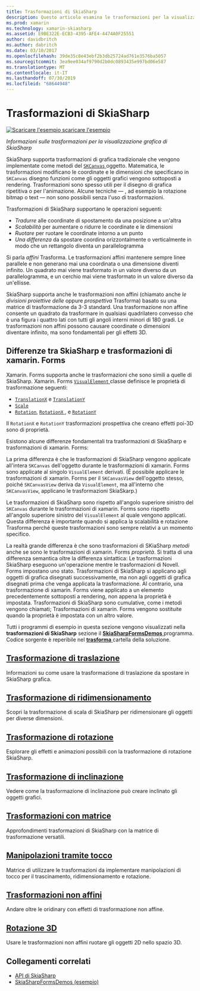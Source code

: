 ```yaml
---
title: Trasformazioni di SkiaSharp
description: Questo articolo esamina le trasformazioni per la visualizzazione grafica di SkiaSharp in applicazioni xamarin. Forms e questo concetto è illustrato con esempio di codice.
ms.prod: xamarin
ms.technology: xamarin-skiasharp
ms.assetid: E9BE322E-ECB3-4395-AFE4-4474A0F25551
author: davidbritch
ms.author: dabritch
ms.date: 03/10/2017
ms.openlocfilehash: 39de35c8e43ebf2b3db25724ad761e3576ba5057
ms.sourcegitcommit: 3ea9ee034af9790d2b0dc0893435e997bd06e587
ms.translationtype: MT
ms.contentlocale: it-IT
ms.lasthandoff: 07/30/2019
ms.locfileid: "68644948"
---
```

# <a name="skiasharp-transforms"></a>Trasformazioni di SkiaSharp

[![Scaricare l'esempio](~/media/shared/download.png) scaricare l'esempio](https://docs.microsoft.com/samples/xamarin/xamarin-forms-samples/skiasharpforms-demos)

_Informazioni sulle trasformazioni per la visualizzazione grafica di SkiaSharp_

SkiaSharp supporta trasformazioni di grafica tradizionale che vengono implementate come metodi del [ `SKCanvas` ](xref:SkiaSharp.SKCanvas) oggetto. Matematica, le trasformazioni modificano le coordinate e le dimensioni che specificano in `SKCanvas` disegno funzioni come gli oggetti grafici vengono sottoposti a rendering. Trasformazioni sono spesso utili per il disegno di grafica ripetitiva o per l'animazione. Alcune tecniche &mdash; , ad esempio la rotazione bitmap o text &mdash; non sono possibili senza l'uso di trasformazioni.

Trasformazioni di SkiaSharp supportano le operazioni seguenti:

- *Tradurre* alle coordinate di spostamento da una posizione a un'altra
- *Scalabilità* per aumentare o ridurre le coordinate e le dimensioni
- *Ruotare* per ruotare le coordinate intorno a un punto
- *Una differenza* da spostare coordina orizzontalmente o verticalmente in modo che un rettangolo diventa un parallelogramma

Si parla *affini* Trasforma. Le trasformazioni affini mantenere sempre linee parallele e non generano mai una coordinata o una dimensione diventi infinito. Un quadrato mai viene trasformato in un valore diverso da un parallelogramma, e un cerchio mai viene trasformato in un valore diverso da un'ellisse.

SkiaSharp supporta anche le trasformazioni non affini (chiamato anche *le divisioni proiettive delle* oppure *prospettiva* Trasforma) basato su una matrice di trasformazione da 3-3 standard. Una trasformazione non affine consente un quadrato da trasformare in qualsiasi quadrilatero convesso che è una figura i quattro lati con tutti gli angoli interni minori di 180 gradi. Le trasformazioni non affini possono causare coordinate o dimensioni diventare infinito, ma sono fondamentali per gli effetti 3D.

## <a name="differences-between-skiasharp-and-xamarinforms-transforms"></a>Differenze tra SkiaSharp e trasformazioni di xamarin. Forms

Xamarin. Forms supporta anche le trasformazioni che sono simili a quelle di SkiaSharp. Xamarin. Forms [ `VisualElement` ](xref:Xamarin.Forms.VisualElement) classe definisce le proprietà di trasformazione seguenti:

- [`TranslationX`](xref:Xamarin.Forms.VisualElement.TranslationX) e [`TranslationY`](xref:Xamarin.Forms.VisualElement.TranslationY)
- [`Scale`](xref:Xamarin.Forms.VisualElement.Scale)
- [`Rotation`](xref:Xamarin.Forms.VisualElement.Rotation), [ `RotationX` ](xref:Xamarin.Forms.VisualElement.RotationX), e [`RotationY`](xref:Xamarin.Forms.VisualElement.RotationY)

Il `RotationX` e `RotationY` trasformazioni prospettiva che creano effetti poi-3D sono di proprietà.

Esistono alcune differenze fondamentali tra trasformazioni di SkiaSharp e trasformazioni di xamarin. Forms:

La prima differenza è che le trasformazioni di SkiaSharp vengono applicate all'intera `SKCanvas` dell'oggetto durante le trasformazioni di xamarin. Forms sono applicate al singolo `VisualElement` derivati. (È possibile applicare le trasformazioni di xamarin. Forms per il `SKCanvasView` dell'oggetto stesso, poiché `SKCanvasView` deriva da `VisualElement`, ma all'interno che `SKCanvasView`, applicano le trasformazioni SkiaSkarp.)

Le trasformazioni di SkiaSharp sono rispetto all'angolo superiore sinistro del `SKCanvas` durante le trasformazioni di xamarin. Forms sono rispetto all'angolo superiore sinistro del `VisualElement` al quale vengono applicati. Questa differenza è importante quando si applica la scalabilità e rotazione Trasforma perché queste trasformazioni sono sempre relativi a un momento specifico.

La realtà grande differenza è che sono trasformazioni di SKiaSharp *metodi* anche se sono le trasformazioni di xamarin. Forms *proprietà*. Si tratta di una differenza semantica oltre la differenza sintattica: Le trasformazioni SkiaSharp eseguono un'operazione mentre le trasformazioni di Novell. Forms impostano uno stato. Trasformazioni di SkiaSharp si applicano agli oggetti di grafica disegnati successivamente, ma non agli oggetti di grafica disegnati prima che venga applicata la trasformazione. Al contrario, una trasformazione di xamarin. Forms viene applicato a un elemento precedentemente sottoposti a rendering, non appena la proprietà è impostata. Trasformazioni di SkiaSharp sono cumulative, come i metodi vengono chiamati; Trasformazioni di xamarin. Forms vengono sostituite quando la proprietà è impostata con un altro valore.

Tutti i programmi di esempio in questa sezione vengono visualizzati nella **trasformazioni di SkiaSharp** sezione il [ **SkiaSharpFormsDemos** ](https://docs.microsoft.com/samples/xamarin/xamarin-forms-samples/skiasharpforms-demos) programma. Codice sorgente è reperibile nel [ **trasforma** ](https://github.com/xamarin/xamarin-forms-samples/tree/master/SkiaSharpForms/Demos/Demos/SkiaSharpFormsDemos/Transforms) cartella della soluzione.

## <a name="the-translate-transformtranslatemd"></a>[Trasformazione di traslazione](translate.md)

Informazioni su come usare la trasformazione di traslazione da spostare in SkiaSharp grafica.

## <a name="the-scale-transformscalemd"></a>[Trasformazione di ridimensionamento](scale.md)

Scopri la trasformazione di scala di SkiaSharp per ridimensionare gli oggetti per diverse dimensioni.

## <a name="the-rotate-transformrotatemd"></a>[Trasformazione di rotazione](rotate.md)

Esplorare gli effetti e animazioni possibili con la trasformazione di rotazione SkiaSharp.

## <a name="the-skew-transformskewmd"></a>[Trasformazione di inclinazione](skew.md)

Vedere come la trasformazione di inclinazione può creare inclinato gli oggetti grafici.

## <a name="matrix-transformsmatrixmd"></a>[Trasformazioni con matrice](matrix.md)

Approfondimenti trasformazioni di SkiaSharp con la matrice di trasformazione versatili.

## <a name="touch-manipulationstouchmd"></a>[Manipolazioni tramite tocco](touch.md)

Matrice di utilizzare le trasformazioni da implementare manipolazioni di tocco per il trascinamento, ridimensionamento e rotazione.

## <a name="non-affine-transformsnon-affinemd"></a>[Trasformazioni non affini](non-affine.md)

Andare oltre le oridinary con effetti di trasformazione non affine.

## <a name="3d-rotation3d-rotationmd"></a>[Rotazione 3D](3d-rotation.md)

Usare le trasformazioni non affini ruotare gli oggetti 2D nello spazio 3D.


## <a name="related-links"></a>Collegamenti correlati

- [API di SkiaSharp](https://docs.microsoft.com/dotnet/api/skiasharp)
- [SkiaSharpFormsDemos (esempio)](https://docs.microsoft.com/samples/xamarin/xamarin-forms-samples/skiasharpforms-demos)
